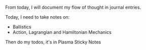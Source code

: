 From today, I will document my flow of thought in journal entries.

Today, I need to take notes on:
- Ballistics
- Action, Lagrangian and Hamiltonian Mechanics

Then do my todos, it's in Plasma Sticky Notes